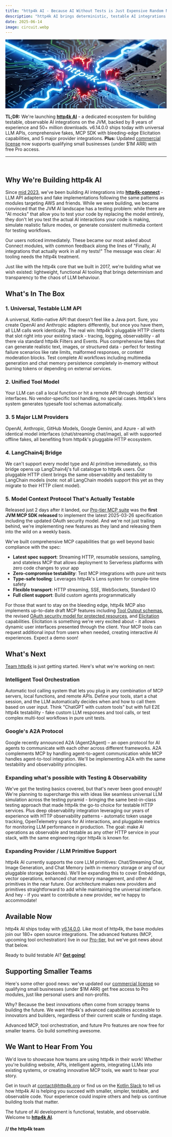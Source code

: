 ```yaml
---
title: "http4k AI - Because AI Without Tests is Just Expensive Random Number Generation"
description: "http4k AI brings deterministic, testable AI integrations to the JVM - comprehensive fakes, universal APIs, zero token costs in tests. Built on 8 years and 50+ million downloads. Plus: updated commercial license terms to support small business."
date: 2025-06-14
image: circuit.webp
---
```


<img class="imageMid my-4" src="./circuit.webp" alt="http4k logo"/>

**TL;DR:** We're launching **[http4k AI](/ecosystem/ai)** - a dedicated ecosystem for building testable, observable AI integrations on the JVM, backed by 8 years of experience and 50+ million downloads. v6.14.0.0 ships today with universal LLM APIs, comprehensive fakes, MCP SDK with bleeding-edge Elicitation capabilities, and 5 major provider integrations. **Plus:** Updated [commercial license](/commercial-license/) now supports qualifying small businesses (under $1M ARR) with free Pro access.

---

<br/>

## Why We're Building http4k AI

Since [mid 2023](https://github.com/http4k/http4k-connect/releases/tag/3.39.1.0), we've been building AI integrations into **[http4k-connect](https://connect.http4k.org)** - LLM API adapters and fake implementations following the same patterns as modules targeting AWS and friends. While we were building, we became convinced that the JVM AI landscape has a testing problem: while there are "AI mocks" that allow you to test your code by replacing the model entirely, they don't let you test the actual AI interactions your code is making, simulate realistic failure modes, or generate consistent multimedia content for testing workflows.

Our users noticed immediately. These became our most asked about Connect modules, with common feedback along the lines of "Finally, AI integrations that actually work in all my tests!" The message was clear: AI tooling needs the http4k treatment.

Just like with the http4k core that we built in 2017, we're building what we wish existed: lightweight, functional AI tooling that brings determinism and transparency to the chaos of LLM behaviour.

## What's In The Box

### 1. Universal, Testable LLM API
A universal, Kotlin-native API that doesn't feel like a Java port. Sure, you create OpenAI and Anthropic adapters differently, but once you have them, all LLM calls work identically. The real win: http4k's pluggable HTTP clients that slot right into your existing stack - tracing, logging, observability - all there via standard http4k Filters and Events. Plus comprehensive fakes that can generate realistic text, images, or structured data - perfect for testing failure scenarios like rate limits, malformed responses, or content moderation blocks. Test complete AI workflows including multimedia generation and chat memory persistence completely in-memory without burning tokens or depending on external services.

### 2. Unified Tool Model
Your LLM can call a local function or hit a remote API through identical interfaces. No vendor-specific tool handling, no special cases. http4k's lens system generates typesafe tool schemas automatically.

### 3. 5 Major LLM Providers
OpenAI, Anthropic, GitHub Models, Google Gemini, and Azure - all with identical model interfaces (chat/streaming chat/image), all with supported offline fakes, all benefiting from http4k's pluggable HTTP ecosystem.

### 4. LangChain4j Bridge
We can't support every model type and AI primitive immediately, so this bridge opens up LangChain4j's full catalogue to http4k users. Our pluggable HTTP client brings the same observability and testability to LangChain models (note: not all LangChain models support this yet as they migrate to their HTTP client model).

### 5. Model Context Protocol That's Actually Testable
Released just 2 days after it landed, our [Pro-tier MCP suite](https://mcp.http4k.org) was the **first JVM MCP SDK released** to implement the latest 2025-03-26 specification including the updated OAuth security model. And we're not just trailing behind, we're implementing new features as they land and releasing them into the wild on a weekly basis.

We've built comprehensive MCP capabilities that go well beyond basic compliance with the spec:

- **Latest spec support**: Streaming HTTP, resumable sessions, sampling, and stateless MCP that allows deployment to Serverless platforms with zero code changes to your app
- **Zero-compromise testability**: Test MCP integrations with pure unit tests
- **Type-safe tooling**: Leverages http4k's Lens system for compile-time safety
- **Flexible transport**: HTTP streaming, SSE, WebSockets, Standard IO
- **Full client support**: Build custom agents programmatically

For those that want to stay on the bleeding edge, http4k MCP also implements up-to-date draft MCP features including [Tool Output schemas](https://modelcontextprotocol.io/specification/draft/server/tools#output-schema), the revised [OAuth security model for protected resources](https://modelcontextprotocol.io/specification/draft/basic/authorization#standards-compliance), and [Elicitation](https://modelcontextprotocol.io/specification/draft/client/elicitation) capabilities. Elicitation is something we're very excited about - it allows dynamic user interfaces presented through the client. Your MCP tools can request additional input from users when needed, creating interactive AI experiences. Expect a demo soon!

## What's Next

[Team http4k](/company) is just getting started. Here's what we're working on next:

### Intelligent Tool Orchestration
Automatic tool calling system that lets you plug in any combination of MCP servers, local functions, and remote APIs. Define your tools, start a chat session, and the LLM automatically decides when and how to call them based on user input. Think "ChatGPT with custom tools" but with full E2E http4k testability - fake custom LLM responses and tool calls, or test complex multi-tool workflows in pure unit tests.

### Google's A2A Protocol
Google recently announced A2A (Agent2Agent) – an open protocol for AI agents to communicate with each other across different frameworks. A2A complements MCP by handling agent-to-agent communication while MCP handles agent-to-tool integration. We'll be implementing A2A with the same testability and observability principles.

### Expanding what's possible with Testing & Observability
We've got the testing basics covered, but that's never been good enough! We're planning to supercharge this with ideas like seamless universal LLM simulation across the testing pyramid - bringing the same best-in-class testing approach that made http4k the go-to choice for testable HTTP services. Plus deep observability integration leveraging our years of experience with HTTP observability patterns - automatic token usage tracking, OpenTelemetry spans for AI interactions, and pluggable metrics for monitoring LLM performance in production. The goal: make AI operations as observable and testable as any other HTTP service in your stack, with the same engineering rigor http4k is known for.

### Expanding Provider / LLM Primitive Support
http4k AI currently supports the core LLM primitives: Chat/Streaming Chat, Image Generation, and Chat Memory (with in-memory storage or any of our pluggable storage backends). We'll be expanding this to cover Embeddings, vector operations, enhanced chat memory management, and other AI primitives in the near future. Our architecture makes new providers and primitives straightforward to add while maintaining the universal interface. And hey - if you want to contribute a new provider, we're happy to accommodate!

## Available Now

http4k AI ships today with [v6.14.0.0](https://github.com/http4k/http4k/releases/tag/6.14.0.0). Like most of http4k, the base modules join our 180+ open source integrations. The advanced features (MCP, upcoming tool orchestration) live in our [Pro-tier](/pro), but we've got news about that below.

Ready to build testable AI? **[Get going!](/ecosystem/ai)**

## Supporting Smaller Teams

Here's some other good news: we've updated our [commercial license](/commercial-license/) so qualifying small businesses (under $1M ARR) get free access to Pro modules, just like personal users and non-profits.

Why? Because the best innovations often come from scrappy teams building the future. We want http4k's advanced capabilities accessible to innovators and builders, regardless of their current scale or funding stage.

Advanced MCP, tool orchestration, and future Pro features are now free for smaller teams. Go build something awesome.

## We Want to Hear From You

We'd love to showcase how teams are using http4k in their work! Whether you're building website, APIs, intelligent agents, integrating LLMs into existing systems, or creating innovative MCP tools, we want to hear your story.

Get in touch at [contact@http4k.org](mailto:contact@http4k.org) or find us on the [Kotlin Slack](https://kotlinlang.slack.com) to tell us how http4k AI is helping you succeed with smaller, simpler, testable, and observable code. Your experience could inspire others and help us continue building tools that matter.

The future of AI development is functional, testable, and observable. Welcome to **[http4k AI](/ecosystem/ai)**.

#### // the http4k team
